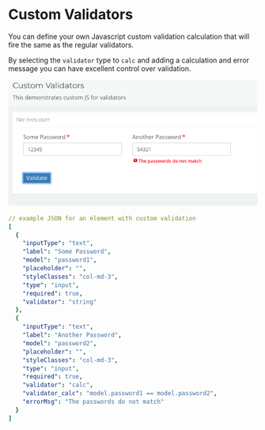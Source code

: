 # Custom Validators

You can define your own Javascript custom validation calculation that will fire the same as the regular validators.

By selecting the `validator` type to `calc` and adding a calculation and error message you can have excellent control over validation.

![](<../../../.gitbook/assets/Screen Shot 2018-01-19 at 6.47.50 PM.png>)

```yaml
// example JSON for an element with custom validation
[
  {
    "inputType": "text",
    "label": "Some Password",
    "model": "password1",
    "placeholder": "",
    "styleClasses": "col-md-3",
    "type": "input",
    "required": true,
    "validator": "string"
  },
  {
    "inputType": "text",
    "label": "Another Password",
    "model": "password2",
    "placeholder": "",
    "styleClasses": "col-md-3",
    "type": "input",
    "required": true,
    "validator": "calc",
    "validator_calc": "model.password1 == model.password2",
    "errorMsg": "The passwords do not match"
  }
]
```
